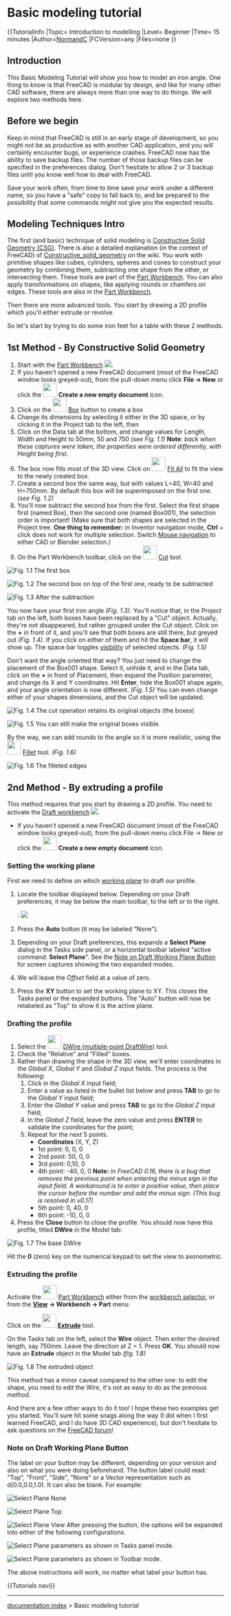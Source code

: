 # Basic modeling tutorial
{{TutorialInfo
|Topic= Introduction to modelling
|Level= Beginner
|Time= 15 minutes
|Author=[NormandC](User:Normandc.md)
|FCVersion=any
|Files=none
}}

## Introduction

This Basic Modeling Tutorial will show you how to model an iron angle. One thing to know is that FreeCAD is modular by design, and like for many other CAD software, there are always more than one way to do things. We will explore two methods here.

## Before we begin 

Keep in mind that FreeCAD is still in an early stage of development, so you might not be as productive as with another CAD application, and you will certainly encounter bugs, or experience crashes. FreeCAD now has the ability to save backup files. The number of those backup files can be specified in the preferences dialog. Don\'t hesitate to allow 2 or 3 backup files until you know well how to deal with FreeCAD.

Save your work often, from time to time save your work under a different name, so you have a \"safe\" copy to fall back to, and be prepared to the possibility that some commands might not give you the expected results.

## Modeling Techniques Intro 

The first (and basic) technique of solid modeling is [Constructive Solid Geometry (CSG)](http://en.wikipedia.org/wiki/Constructive_solid_geometry). There is also a detailed explanation (in the context of FreeCAD) of [Constructive\_solid\_geometry](Constructive_solid_geometry.md) on the wiki. You work with primitive shapes like cubes, cylinders, spheres and cones to construct your geometry by combining them, subtracting one shape from the other, or intersecting them. These tools are part of the [Part Workbench](Part_Workbench.md). You can also apply transformations on shapes, like applying rounds or chamfers on edges. These tools are also in the [Part Workbench](Part_Workbench.md).

Then there are more advanced tools. You start by drawing a 2D profile which you\'ll either extrude or revolve.

So let\'s start by trying to do some iron feet for a table with these 2 methods.

## 1st Method - By Constructive Solid Geometry 

1.  Start with the [Part Workbench](Part_Workbench.md) ![](images/Switch_PartWorkbench.JPG ).
2.  If you haven\'t opened a new FreeCAD document (most of the FreeCAD window looks greyed-out), from the pull-down menu click **File → New** or click the <img alt="" src=images/Document-new.png  style="width:32px;"> **Create a new empty document** icon.
3.  Click on the <img alt="" src=images/Part_Box.svg  style="width:32px;"> [Box](Part_Box.md) button to create a box
4.  Change its dimensions by selecting it either in the 3D space, or by clicking it in the Project tab to the left, then
5.  Click on the Data tab at the bottom, and change values for Length, Width and Height to 50mm, 50 and 750 *(see Fig. 1.1)* **Note**: *back when these captures were taken, the properties were ordered differently, with Height being first*.
6.  The box now fills most of the 3D view. Click on <img alt="" src=images/Std_ViewFitAll.svg  style="width:32px;"> [Fit All](Std_ViewFitAll.md) to fit the view to the newly created box.
7.  Create a second box the same way, but with values L=40, W=40 and H=750mm. By default this box will be superimposed on the first one. *(see Fig. 1.2)*
8.  You\'ll now subtract the second box from the first. Select the first shape first (named Box), then the second one (named Box001), the selection order is important! (Make sure that both shapes are selected in the Project tree. **One thing to remember:** in Inventor navigation mode, **Ctrl** + click does not work for multiple selection. Switch [Mouse navigation](Mouse_navigation.md) to either CAD or Blender selection.)
9.  On the Part Workbench toolbar, click on the <img alt="" src=images/Part_Cut.svg  style="width:32px;"> [Cut](Part_Cut.md) tool.

![Fig. 1.1 The first box](images/Tutorial-normand01.jpg )

![Fig. 1.2 The second box on top of the first one, ready to be subtracted](images/Tutorial-normand02.jpg )

![Fig. 1.3 After the subtraction](images/Tutorial-normand03.jpg )

You now have your first iron angle *(Fig. 1.3)*. You\'ll notice that, in the Project tab on the left, both boxes have been replaced by a \"Cut\" object. Actually, they\'re not disappeared, but rather grouped under the Cut object. Click on the **+** in front of it, and you\'ll see that both boxes are still there, but greyed out *(Fig. 1.4)*. If you click on either of them and hit the **Space bar**, it will show up. The space bar toggles [visibility](Std_ToggleVisibility.md) of selected objects. *(Fig. 1.5)*

Don\'t want the angle oriented that way? You just need to change the placement of the Box001 shape. Select it, unhide it, and in the Data tab, click on the **+** in front of Placement, then expand the Position parameter, and change its X and Y coordinates. Hit **Enter**, hide the Box001 shape again, and your angle orientation is now different. *(Fig. 1.5)* You can even change either of your shapes dimensions, and the Cut object will be updated.

![Fig. 1.4 The cut operation retains its original objects (the boxes)](images/Tutorial-normand04.jpg )

![Fig. 1.5 You can still make the original boxes visible](images/Tutorial-normand05.jpg )

By the way, we can add rounds to the angle so it is more realistic, using the <img alt="" src=images/Part_Fillet.svg  style="width:32px;"> [Fillet](Part_Fillet.md) tool. 
*(Fig. 1.6)*

![Fig. 1.6 The filleted edges](images/Tutorial-normand06.jpg )

## 2nd Method - By extruding a profile 

This method requires that you start by drawing a 2D profile. You need to activate the [Draft workbench](Draft_Workbench.md) ![](images/Switch_DraftWorkbench.JPG ).

-   If you haven\'t opened a new FreeCAD document (most of the FreeCAD window looks greyed-out), from the pull-down menu click File → New or click the <img alt="" src=images/Document-new.png  style="width:32px;"> **Create a new empty document** icon.

### Setting the working plane 

First we need to define on which [working plane](Draft_SelectPlane.md) to draft our profile.

1.  Locate the toolbar displayed below. Depending on your Draft preferences, it may be below the main toolbar, to the left or to the right.

    :   ![](images/DraftPlaneAuto.png )
2.  Press the **Auto** button (it may be labeled \"None\").
3.  Depending on your Draft preferences, this expands a **Select Plane** dialog in the Tasks side panel, or a horizontal toolbar labeled \"active command: **Select Plane**\". See the [Note on Draft Working Plane Button](#Note_on_Draft_Working_Plane_Button.md) for screen captures showing the two expanded modes.
4.  We will leave the *Offset* field at a value of zero.
5.  Press the **XY** button to set the working plane to XY. This closes the Tasks panel or the expanded buttons. The \"Auto\" button will now be relabeled as \"Top\" to show it is the active plane.

### Drafting the profile 

1.  Select the <img alt="" src=images/Draft_Wire.svg  style="width:32px;"> [DWire (multiple-point DraftWire)](Draft_Wire.md) tool.
2.  Check the \"Relative\" and \"Filled\" boxes.
3.  Rather than drawing the shape in the 3D view, we\'ll enter coordinates in the *Global X*, *Global Y* and *Global Z* input fields. The process is the following:
    1.  Click in the *Global X* input field;
    2.  Enter a value as listed in the bullet list below and press **TAB** to go to the *Global Y* input field;
    3.  Enter the *Global Y* value and press **TAB** to go to the *Global Z* input field;
    4.  In the *Global Z* field, leave the zero value and press **ENTER** to validate the coordinates for the point;
    5.  Repeat for the next 5 points.
        -   **Coordinates** (X, Y, Z)
        -   1st point: 0, 0, 0
        -   2nd point: 50, 0, 0
        -   3rd point: 0,10, 0
        -   4th point: -40, 0, 0 **Note:** *in FreeCAD 0.16, there is a bug that removes the previous point when entering the minus sign in the input field. A workaround is to enter a positive value, then place the cursor before the number and add the minus sign. (This bug is resolved in v0.17)*
        -   5th point: 0, 40, 0
        -   6th point: -10, 0, 0
4.  Press the **Close** button to close the profile. You should now have this profile, titled **DWire** in the Model tab:

![Fig. 1.7 The base DWire](images/Tutorial-normand07.jpg )

Hit the **0** (zero) key on the numerical keypad to set the view to axonometric.

### Extruding the profile 

Activate the <img alt="" src=images/Workbench_Part.svg  style="width:32px;"> [Part Workbench](Part_Workbench.md) either from the [workbench selector](Std_Workbench.md), or from the **[View](Std_View_Menu.md) → Workbench → Part** menu.

Click on the **<img src="images/Part_Extrude.svg" width=32px> [Extrude](Part_Extrude.md)** tool.

On the Tasks tab on the left, select the **Wire** object. Then enter the desired length, say 750mm. Leave the direction at Z = 1. Press **OK**. You should now have an **Extrude** object in the Model tab *(fig. 1.8)*

![Fig. 1.8 The extruded object](images/Tutorial-normand08.jpg )

This method has a minor caveat compared to the other one: to edit the shape, you need to edit the Wire, it\'s not as easy to do as the previous method.

And there are a few other ways to do it too! I hope these two examples get you started. You\'ll sure hit some snags along the way (I did when I first learned FreeCAD, and I do have 3D CAD experience), but don\'t hesitate to ask questions on the [FreeCAD forum](https://forum.freecadweb.org)!

### Note on Draft Working Plane Button 

The label on your button may be different, depending on your version and also on what you were doing beforehand. The button label could read: \"Top\", \"Front\", \"Side\", \"None\" or a Vector representation such as d(0.0,0.0,1.0). It can also be blank. For example:

![Select Plane None](images/DraftPlaneNone.png )

![Select Plane Top](images/DraftPlaneTop.png )

![Select Plane View](images/DraftPlaneView.png )  After pressing the button, the options will be expanded into either of the following configurations.

![**Select Plane** parameters as shown in Tasks panel mode.](images/DraftPlaneTasks.png )

![**Select Plane** parameters as shown in Toolbar mode.](images/DraftPlaneToolbarMode.png ) 

The above instructions will work, no matter what label your button has.

 {{Tutorials navi}}

---
[documentation index](../README.md) > Basic modeling tutorial
